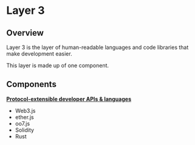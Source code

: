 # Layer 3

## Overview

Layer 3 is the layer of human-readable languages and code libraries that make development easier.

This layer is made up of one component.

## Components

**[Protocol-extensible developer APIs & languages](Protocol_extensible_developer_APIs_and_languages.md)**


  * Web3.js
  * ether.js
  * oo7.js
  * Solidity
  * Rust
